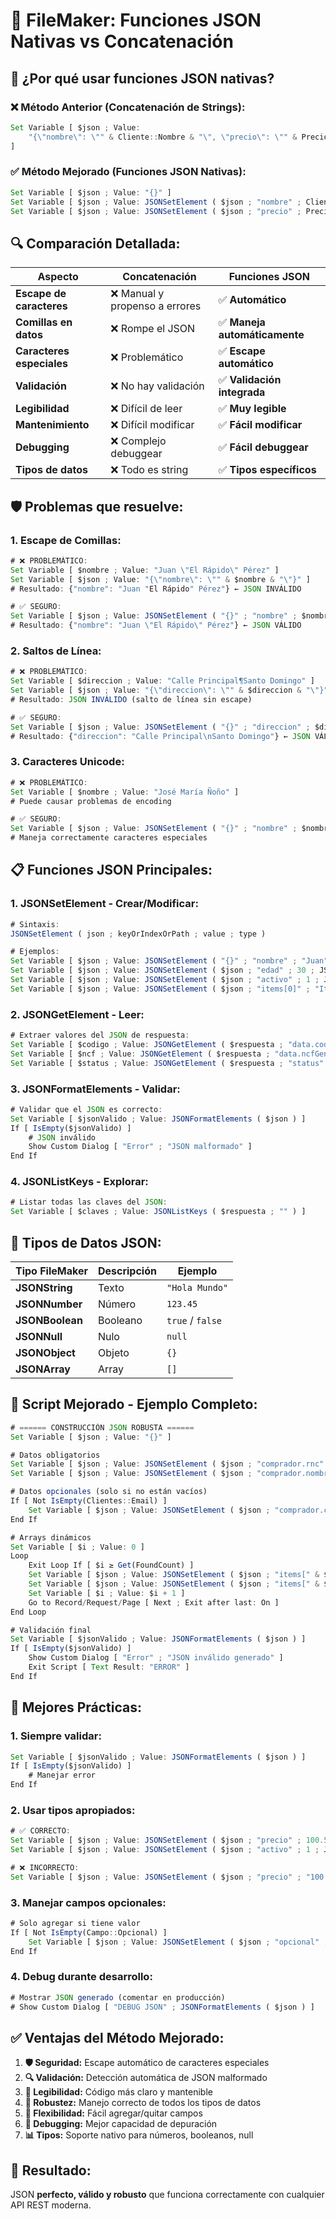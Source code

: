 # 🚀 FileMaker: Funciones JSON Nativas vs Concatenación

## 🎯 **¿Por qué usar funciones JSON nativas?**

### **❌ Método Anterior (Concatenación de Strings):**

```javascript
Set Variable [ $json ; Value:
    "{\"nombre\": \"" & Cliente::Nombre & "\", \"precio\": \"" & Precio & "\"}"
]
```

### **✅ Método Mejorado (Funciones JSON Nativas):**

```javascript
Set Variable [ $json ; Value: "{}" ]
Set Variable [ $json ; Value: JSONSetElement ( $json ; "nombre" ; Cliente::Nombre ; JSONString ) ]
Set Variable [ $json ; Value: JSONSetElement ( $json ; "precio" ; Precio ; JSONString ) ]
```

## 🔍 **Comparación Detallada:**

| Aspecto                   | **Concatenación**              | **Funciones JSON**            |
| ------------------------- | ------------------------------ | ----------------------------- |
| **Escape de caracteres**  | ❌ Manual y propenso a errores | ✅ **Automático**             |
| **Comillas en datos**     | ❌ Rompe el JSON               | ✅ **Maneja automáticamente** |
| **Caracteres especiales** | ❌ Problemático                | ✅ **Escape automático**      |
| **Validación**            | ❌ No hay validación           | ✅ **Validación integrada**   |
| **Legibilidad**           | ❌ Difícil de leer             | ✅ **Muy legible**            |
| **Mantenimiento**         | ❌ Difícil modificar           | ✅ **Fácil modificar**        |
| **Debugging**             | ❌ Complejo debuggear          | ✅ **Fácil debuggear**        |
| **Tipos de datos**        | ❌ Todo es string              | ✅ **Tipos específicos**      |

## 🛡️ **Problemas que resuelve:**

### **1. Escape de Comillas:**

```javascript
# ❌ PROBLEMÁTICO:
Set Variable [ $nombre ; Value: "Juan \"El Rápido\" Pérez" ]
Set Variable [ $json ; Value: "{\"nombre\": \"" & $nombre & "\"}" ]
# Resultado: {"nombre": "Juan "El Rápido" Pérez"} ← JSON INVÁLIDO

# ✅ SEGURO:
Set Variable [ $json ; Value: JSONSetElement ( "{}" ; "nombre" ; $nombre ; JSONString ) ]
# Resultado: {"nombre": "Juan \"El Rápido\" Pérez"} ← JSON VÁLIDO
```

### **2. Saltos de Línea:**

```javascript
# ❌ PROBLEMÁTICO:
Set Variable [ $direccion ; Value: "Calle Principal¶Santo Domingo" ]
Set Variable [ $json ; Value: "{\"direccion\": \"" & $direccion & "\"}" ]
# Resultado: JSON INVÁLIDO (salto de línea sin escape)

# ✅ SEGURO:
Set Variable [ $json ; Value: JSONSetElement ( "{}" ; "direccion" ; $direccion ; JSONString ) ]
# Resultado: {"direccion": "Calle Principal\nSanto Domingo"} ← JSON VÁLIDO
```

### **3. Caracteres Unicode:**

```javascript
# ❌ PROBLEMÁTICO:
Set Variable [ $nombre ; Value: "José María Ñoño" ]
# Puede causar problemas de encoding

# ✅ SEGURO:
Set Variable [ $json ; Value: JSONSetElement ( "{}" ; "nombre" ; $nombre ; JSONString ) ]
# Maneja correctamente caracteres especiales
```

## 📋 **Funciones JSON Principales:**

### **1. JSONSetElement - Crear/Modificar:**

```javascript
# Sintaxis:
JSONSetElement ( json ; keyOrIndexOrPath ; value ; type )

# Ejemplos:
Set Variable [ $json ; Value: JSONSetElement ( "{}" ; "nombre" ; "Juan" ; JSONString ) ]
Set Variable [ $json ; Value: JSONSetElement ( $json ; "edad" ; 30 ; JSONNumber ) ]
Set Variable [ $json ; Value: JSONSetElement ( $json ; "activo" ; 1 ; JSONBoolean ) ]
Set Variable [ $json ; Value: JSONSetElement ( $json ; "items[0]" ; "Item 1" ; JSONString ) ]
```

### **2. JSONGetElement - Leer:**

```javascript
# Extraer valores del JSON de respuesta:
Set Variable [ $codigo ; Value: JSONGetElement ( $respuesta ; "data.codigoSeguridad" ) ]
Set Variable [ $ncf ; Value: JSONGetElement ( $respuesta ; "data.ncfGenerado" ) ]
Set Variable [ $status ; Value: JSONGetElement ( $respuesta ; "status" ) ]
```

### **3. JSONFormatElements - Validar:**

```javascript
# Validar que el JSON es correcto:
Set Variable [ $jsonValido ; Value: JSONFormatElements ( $json ) ]
If [ IsEmpty($jsonValido) ]
    # JSON inválido
    Show Custom Dialog [ "Error" ; "JSON malformado" ]
End If
```

### **4. JSONListKeys - Explorar:**

```javascript
# Listar todas las claves del JSON:
Set Variable [ $claves ; Value: JSONListKeys ( $respuesta ; "" ) ]
```

## 🎯 **Tipos de Datos JSON:**

| Tipo FileMaker  | Descripción | Ejemplo          |
| --------------- | ----------- | ---------------- |
| **JSONString**  | Texto       | `"Hola Mundo"`   |
| **JSONNumber**  | Número      | `123.45`         |
| **JSONBoolean** | Booleano    | `true` / `false` |
| **JSONNull**    | Nulo        | `null`           |
| **JSONObject**  | Objeto      | `{}`             |
| **JSONArray**   | Array       | `[]`             |

## 🚀 **Script Mejorado - Ejemplo Completo:**

```javascript
# ====== CONSTRUCCIÓN JSON ROBUSTA ======
Set Variable [ $json ; Value: "{}" ]

# Datos obligatorios
Set Variable [ $json ; Value: JSONSetElement ( $json ; "comprador.rnc" ; Clientes::RNC ; JSONString ) ]
Set Variable [ $json ; Value: JSONSetElement ( $json ; "comprador.nombre" ; Clientes::Nombre ; JSONString ) ]

# Datos opcionales (solo si no están vacíos)
If [ Not IsEmpty(Clientes::Email) ]
    Set Variable [ $json ; Value: JSONSetElement ( $json ; "comprador.correo" ; Clientes::Email ; JSONString ) ]
End If

# Arrays dinámicos
Set Variable [ $i ; Value: 0 ]
Loop
    Exit Loop If [ $i ≥ Get(FoundCount) ]
    Set Variable [ $json ; Value: JSONSetElement ( $json ; "items[" & $i & "].nombre" ; Items::Nombre ; JSONString ) ]
    Set Variable [ $json ; Value: JSONSetElement ( $json ; "items[" & $i & "].precio" ; Items::Precio ; JSONNumber ) ]
    Set Variable [ $i ; Value: $i + 1 ]
    Go to Record/Request/Page [ Next ; Exit after last: On ]
End Loop

# Validación final
Set Variable [ $jsonValido ; Value: JSONFormatElements ( $json ) ]
If [ IsEmpty($jsonValido) ]
    Show Custom Dialog [ "Error" ; "JSON inválido generado" ]
    Exit Script [ Text Result: "ERROR" ]
End If
```

## 🔧 **Mejores Prácticas:**

### **1. Siempre validar:**

```javascript
Set Variable [ $jsonValido ; Value: JSONFormatElements ( $json ) ]
If [ IsEmpty($jsonValido) ]
    # Manejar error
End If
```

### **2. Usar tipos apropiados:**

```javascript
# ✅ CORRECTO:
Set Variable [ $json ; Value: JSONSetElement ( $json ; "precio" ; 100.50 ; JSONNumber ) ]
Set Variable [ $json ; Value: JSONSetElement ( $json ; "activo" ; 1 ; JSONBoolean ) ]

# ❌ INCORRECTO:
Set Variable [ $json ; Value: JSONSetElement ( $json ; "precio" ; "100.50" ; JSONString ) ]
```

### **3. Manejar campos opcionales:**

```javascript
# Solo agregar si tiene valor
If [ Not IsEmpty(Campo::Opcional) ]
    Set Variable [ $json ; Value: JSONSetElement ( $json ; "opcional" ; Campo::Opcional ; JSONString ) ]
End If
```

### **4. Debug durante desarrollo:**

```javascript
# Mostrar JSON generado (comentar en producción)
# Show Custom Dialog [ "DEBUG JSON" ; JSONFormatElements ( $json ) ]
```

## ✅ **Ventajas del Método Mejorado:**

1. **🛡️ Seguridad:** Escape automático de caracteres especiales
2. **🔍 Validación:** Detección automática de JSON malformado
3. **📝 Legibilidad:** Código más claro y mantenible
4. **🚀 Robustez:** Manejo correcto de todos los tipos de datos
5. **🔧 Flexibilidad:** Fácil agregar/quitar campos
6. **🐛 Debugging:** Mejor capacidad de depuración
7. **📊 Tipos:** Soporte nativo para números, booleanos, null

## 🎉 **Resultado:**

JSON **perfecto, válido y robusto** que funciona correctamente con cualquier API REST moderna.
